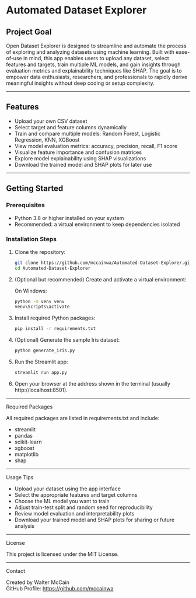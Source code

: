 # Automated Dataset Explorer

## Project Goal

Open Dataset Explorer is designed to streamline and automate the process of exploring and analyzing datasets using machine learning. Built with ease-of-use in mind, this app enables users to upload any dataset, select features and targets, train multiple ML models, and gain insights through evaluation metrics and explainability techniques like SHAP. The goal is to empower data enthusiasts, researchers, and professionals to rapidly derive meaningful insights without deep coding or setup complexity.

---

## Features

- Upload your own CSV dataset  
- Select target and feature columns dynamically  
- Train and compare multiple models: Random Forest, Logistic Regression, KNN, XGBoost  
- View model evaluation metrics: accuracy, precision, recall, F1 score  
- Visualize feature importance and confusion matrices  
- Explore model explainability using SHAP visualizations  
- Download the trained model and SHAP plots for later use

---

## Getting Started

### Prerequisites

- Python 3.8 or higher installed on your system  
- Recommended: a virtual environment to keep dependencies isolated

### Installation Steps

1. Clone the repository:

   ```bash
   git clone https://github.com/mccainwa/Automated-Dataset-Explorer.git
   cd Automated-Dataset-Explorer

2. (Optional but recommended) Create and activate a virtual environment:

   On Windows:
      ```bash
      python -m venv venv
      venv\Scripts\activate

4. Install required Python packages:

      ```bash
   pip install -r requirements.txt

5. (Optional) Generate the sample Iris dataset:

      ```bash
   python generate_iris.py

6. Run the Streamlit app:

      ```bash
   streamlit run app.py

7. Open your browser at the address shown in the terminal (usually http://localhost:8501).

---

Required Packages

All required packages are listed in requirements.txt and include:

- streamlit
- pandas
- scikit-learn
- xgboost
- matplotlib
- shap

---

Usage Tips

- Upload your dataset using the app interface
- Select the appropriate features and target columns
- Choose the ML model you want to train
- Adjust train-test split and random seed for reproducibility
- Review model evaluation and interpretability plots
- Download your trained model and SHAP plots for sharing or future analysis

---

License

This project is licensed under the MIT License.

---

Contact

Created by Walter McCain  
GitHub Profile: https://github.com/mccainwa
